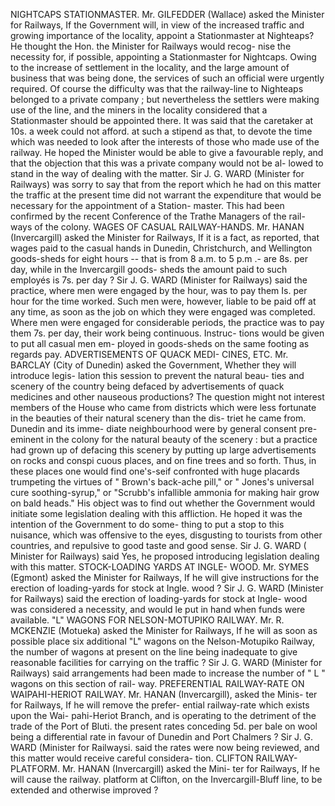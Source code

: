 NIGHTCAPS STATIONMASTER. Mr. GILFEDDER (Wallace) asked the Minister for Railways, If the Government will, in view of the increased traffic and growing importance of the locality, appoint a Stationmaster at Nighteaps? He thought the Hon. the Minister for Railways would recog- nise the necessity for, if possible, appointing a Stationmaster for Nightcaps. Owing to the increase of settlement in the locality, and the large amount of business that was being done, the services of such an official were urgently required. Of course the difficulty was that the railway-line to Nighteaps belonged to a private company ; but nevertheless the settlers were making use of the line, and the miners in the locality considered that a Stationmaster should be appointed there. It was said that the caretaker at 10s. a week could not afford. at such a stipend as that, to devote the time which was needed to look after the interests of those who made use of the railway. He hoped the Minister would be able to give a favourable reply, and that the objection that this was a private company would not be al- lowed to stand in the way of dealing with the matter. Sir J. G. WARD (Minister for Railways) was sorry to say that from the report which he had on this matter the traffic at the present time did not warrant the expenditure that would be necessary for the appointment of a Station- master. This had been confirmed by the recent Conference of the Trathe Managers of the rail- ways of the colony. WAGES OF CASUAL RAILWAY-HANDS. Mr. HANAN (Invercargill) asked the Minister for Railways, If it is a fact, as reported, that wages paid to the casual hands in Dunedin, Christchurch, and Wellington goods-sheds for eight hours -- that is from 8 a.m. to 5 p.m .- are 8s. per day, while in the Invercargill goods- sheds the amount paid to such employés is 7s. per day ? Sir J. G. WARD (Minister for Railways) said the practice, where men were engaged by the hour, was to pay them Is. per hour for the time worked. Such men were, however, liable to be paid off at any time, as soon as the job on which they were engaged was completed. Where men were engaged for considerable periods, the practice was to pay them 7s. per day, their work being continuous. Instruc- tions would be given to put all casual men em- ployed in goods-sheds on the same footing as regards pay. ADVERTISEMENTS OF QUACK MEDI- CINES, ETC. Mr. BARCLAY (City of Dunedin) asked the Government, Whether they will introduce legis- lation this session to prevent the natural beau- ties and scenery of the country being defaced by advertisements of quack medicines and other nauseous productions? The question might not interest members of the House who came from districts which were less fortunate in the beauties of their natural scenery than the dis- triet he came from. Dunedin and its imme- diate neighbourhood were by general consent pre-eminent in the colony for the natural beauty of the scenery : but a practice had grown up of defacing this scenery by putting up large advertisements on rocks and conspi cuous places, and on fine trees and so forth. Thus, in these places one would find one's-seif confronted with huge placards trumpeting the virtues of " Brown's back-ache pill," or " Jones's universal cure soothing-syrup," or "Scrubb's infallible ammonia for making hair grow on bald heads." His object was to find out whether the Government would initiate some legislation dealing with this affliction. He hoped it was the intention of the Government to do some- thing to put a stop to this nuisance, which was offensive to the eyes, disgusting to tourists from other countries, and repulsive to good taste and good sense. Sir J. G. WARD ( Minister for Railways) said Yes, he proposed introducing legislation dealing with this matter. STOCK-LOADING YARDS AT INGLE- WOOD. Mr. SYMES (Egmont) asked the Minister for Railways, If he will give instructions for the erection of loading-yards for stock at Ingle. wood ? Sir J. G. WARD (Minister for Railways) said the erection of loading-yards for stock at Ingle- wood was considered a necessity, and would le put in hand when funds were available. "L" WAGONS FOR NELSON-MOTUPIKO RAILWAY. Mr. R. MCKENZIE (Motueka) asked the Minister for Railways, If he will as soon as possible place six additional "L" wagons on the Nelson-Motupiko Railway, the number of wagons at present on the line being inadequate to give reasonable facilities for carrying on the traffic ? Sir J. G. WARD (Minister for Railways) said arrangements had been made to increase the number of " L " wagons on this section of rail- way. PREFERENTIAL RAILWAY-RATE ON WAIPAHI-HERIOT RAILWAY. Mr. HANAN (Invercargill), asked the Minis- ter for Railways, If he will remove the prefer- ential railway-rate which exists upon the Wai- pahi-Heriot Branch, and is operating to the detriment of the trade of the Port of Bluti. the present rates conceding 5d. per bale on wool being a differential rate in favour of Dunedin and Port Chalmers ? Sir J. G. WARD (Minister for Railwaysi. said the rates were now being reviewed, and this matter would receive careful considera- tion. CLIFTON RAILWAY-PLATFORM. Mr. HANAN (Invercargill) asked the Mini- ter for Railways, If he will cause the railway. platform at Clifton, on the Invercargill-Bluff line, to be extended and otherwise improved ? 